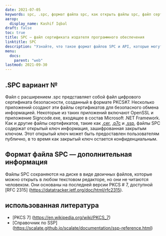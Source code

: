 ```yaml
---
date: 2021-07-05
keywords: spc, .spc, формат файла spc, как открыть файлы spc, файл сертификата издателя программного обеспечения
автор:
  display_name: Kashif Iqbal
draft: false
toc: true
title: SPC — файл сертификата издателя программного обеспечения
linktitle: SPC
description: "Узнайте, что такое формат файлов SPC и API, которые могут создавать и открывать файлы SPC."
menu:
  docs:
    parent: "web"
lastmod: 2021-09-30
---
```


## .SPC вариант №

Файл с расширением .spc представляет собой файл цифрового сертификата безопасности, созданный в формате PKCS#7. Несколько приложений создают эти файлы сертификатов для безопасного обмена информацией. Некоторые из таких приложений включают OpenSSL и приложение Signcode.exe, входящее в состав Microsoft .NET Framework. Как и другие файлы сертификатов, такие как [.cer](/ru/web/cer/), [.p7c](/ru/web/p7c/) и [.ssp](/ru/web/ssp/), файлы SPC содержат открытый ключ информация, зашифрованная закрытым ключом. Этот открытый ключ может быть предоставлен пользователям публично, в то время как закрытый ключ остается конфиденциальным.

## Формат файла SPC — дополнительная информация

Файлы SPC сохраняются на диске в виде двоичных файлов, которые можно открыть в любом текстовом редакторе, но они не читаются человеком. Они основаны на последней версии PKCS # 7, доступной [RFC 2315] (https://datatracker.ietf.org/doc/html/rfc2315).

## использованная литература

* [PKCS 7] (https://en.wikipedia.org/wiki/PKCS_7)
* [Справочник по SSP] (https://scalate.github.io/scalate/documentation/ssp-reference.html)

